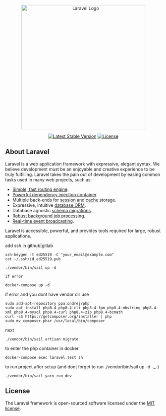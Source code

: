 <p align="center"><a href="https://laravel.com" target="_blank"><img src="https://raw.githubusercontent.com/laravel/art/master/logo-lockup/5%20SVG/2%20CMYK/1%20Full%20Color/laravel-logolockup-cmyk-red.svg" width="400" alt="Laravel Logo"></a></p>

<p align="center">
<a href="https://packagist.org/packages/laravel/framework"><img src="https://img.shields.io/packagist/v/laravel/framework" alt="Latest Stable Version"></a>
<a href="https://packagist.org/packages/laravel/framework"><img src="https://img.shields.io/packagist/l/laravel/framework" alt="License"></a>
</p>

## About Laravel

Laravel is a web application framework with expressive, elegant syntax. We believe development must be an enjoyable and creative experience to be truly fulfilling. Laravel takes the pain out of development by easing common tasks used in many web projects, such as:

- [Simple, fast routing engine](https://laravel.com/docs/routing).
- [Powerful dependency injection container](https://laravel.com/docs/container).
- Multiple back-ends for [session](https://laravel.com/docs/session) and [cache](https://laravel.com/docs/cache) storage.
- Expressive, intuitive [database ORM](https://laravel.com/docs/eloquent).
- Database agnostic [schema migrations](https://laravel.com/docs/migrations).
- [Robust background job processing](https://laravel.com/docs/queues).
- [Real-time event broadcasting](https://laravel.com/docs/broadcasting).

Laravel is accessible, powerful, and provides tools required for large, robust applications.

add ssh in github|gitlab
```
ssh-keygen -t ed25519 -C "your_email@example.com"
cat ~/.ssh/id_ed25519.pub
```

```
./vendor/bin/sail up -d

if error 

docker-compose up -d
```

if error and you dont have vendor dir use

```
sudo add-apt-repository ppa:ondrej/php
sudo apt install php8.4 php8.4-cli php8.4-fpm php8.4-mbstring php8.4-xml php8.4-mysql php8.4-curl php8.4-zip php8.4-bcmath
curl -sS https://getcomposer.org/installer | php
sudo mv composer.phar /usr/local/bin/composer
```

next

```
./vendor/bin/sail artisan migrate
```

to enter the php container in docker

```
docker-compose exec laravel.test sh
```

to run project after setup (and dont forget to run ./vendor/bin/sail up -d -_-)

```
./vendor/bin/sail yarn run dev
``` 

## License

The Laravel framework is open-sourced software licensed under the [MIT license](https://opensource.org/licenses/MIT).
